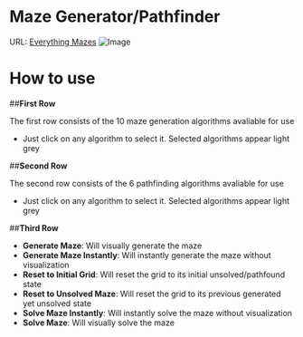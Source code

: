 # Maze Generator/Pathfinder
URL: [Everything Mazes](everythingmazes.netlify.app)
![Image](https://imgur.com/a/Q99rdKm)


# How to use
##__First Row__

The first row consists of the 10 maze generation algorithms avaliable for use
* Just click on any algorithm to select it. Selected algorithms appear light grey

##__Second Row__

The second row consists of the 6 pathfinding algorithms avaliable for use
* Just click on any algorithm to select it. Selected algorithms appear light grey

##__Third Row__
* **Generate Maze**: Will visually generate the maze
* **Generate Maze Instantly**: Will instantly generate the maze without visualization
* **Reset to Initial Grid**: Will reset the grid to its initial unsolved/pathfound state
* **Reset to Unsolved Maze**: Will reset the grid to its previous generated yet unsolved state
* **Solve Maze Instantly**: Will instantly solve the maze without visualization
* **Solve Maze**: Will visually solve the maze


